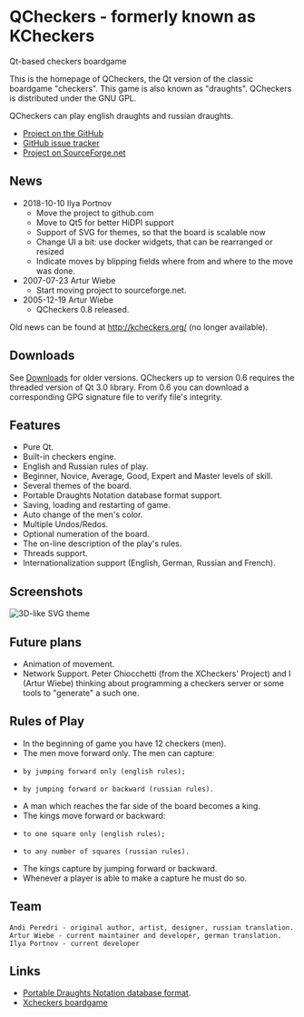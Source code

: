 QCheckers - formerly known as KCheckers
=======================================

Qt-based checkers boardgame

This is the homepage of QCheckers, the Qt version of the classic boardgame "checkers". This game is also known as "draughts". QCheckers is distributed under the GNU GPL.

QCheckers can play english draughts and russian draughts.

* [Project on the GitHub][1]
* [GitHub issue tracker][2]
* [Project on SourceForge.net][3]

News
----

* 2018-10-10 Ilya Portnov
  * Move the project to github.com
  * Move to Qt5 for better HiDPI support
  * Support of SVG for themes, so that the board is scalable now
  * Change UI a bit: use docker widgets, that can be rearranged or resized
  * Indicate moves by blipping fields where from and where to the move was done.
* 2007-07-23 Artur Wiebe
	* Start moving project to sourceforge.net.
* 2005-12-19 Artur Wiebe
	* QCheckers 0.8 released.

Old news can be found at http://kcheckers.org/ (no longer available).

Downloads
---------

See [Downloads][4] for older versions. QCheckers up to version 0.6 requires the threaded version of Qt 3.0 library. From 0.6 you can download a corresponding GPG signature file to verify file's integrity.

Features
--------

  * Pure Qt.
  * Built-in checkers engine.
  * English and Russian rules of play.
  * Beginner, Novice, Average, Good, Expert and Master levels of skill.
  * Several themes of the board.
  * Portable Draughts Notation database format support.
  * Saving, loading and restarting of game.
  * Auto change of the men's color.
  * Multiple Undos/Redos.
  * Optional numeration of the board.
  * The on-line description of the play's rules.
  * Threads support.
  * Internationalization support (English, German, Russian and French). 

Screenshots
-----------

![3D-like SVG theme](https://user-images.githubusercontent.com/284644/48266670-e0373b00-e451-11e8-930c-ce57d2ef7fdb.png)
		
Future plans
------------

* Animation of movement.
* Network Support. Peter Chiocchetti (from the XCheckers' Project) and I (Artur Wiebe) thinking about programming a checkers server or some tools to "generate" a such one.

Rules of Play
-------------

*   In the beginning of game you have 12 checkers (men).
*   The men move forward only. The men can capture:
  *     by jumping forward only (english rules);
  *     by jumping forward or backward (russian rules). 
*   A man which reaches the far side of the board becomes a king.
*   The kings move forward or backward:
  *     to one square only (english rules);
  *     to any number of squares (russian rules). 
*   The kings capture by jumping forward or backward.
*   Whenever a player is able to make a capture he must do so. 

Team
----

    Andi Peredri - original author, artist, designer, russian translation.
    Artur Wiebe - current maintainer and developer, german translation. 
    Ilya Portnov - current developer

Links
-----

*   [Portable Draughts Notation database format][5].
*   [Xcheckers boardgame][6] 

[1]: https://github.com/portnov/qcheckers
[2]: https://github.com/portnov/qcheckers/issues
[3]: http://qcheckers.sourceforge.net/
[4]: https://sourceforge.net/projects/qcheckers/files/latest/download
[5]: http://www.chessandcheckers.com/pdn.htm
[6]: http://arton.cunst.net/xcheckers

